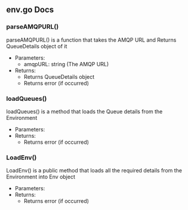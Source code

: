 ## env.go Docs

### parseAMQPURL()

parseAMQPURL() is a function that takes the AMQP URL and Returns QueueDetails object of it

- Parameters:
  - amqpURL: string (The AMQP URL)
- Returns:
  - Returns QueueDetails object
  - Returns error (if occurred)

### loadQueues()

loadQueues() is a method that loads the Queue details from the Environment

- Parameters:
- Returns:
  - Returns error (if occurred)

### LoadEnv()

LoadEnv() is a public method that loads all the required details from the Environment into Env object

- Parameters:
- Returns:
  - Returns error (if occurred)
